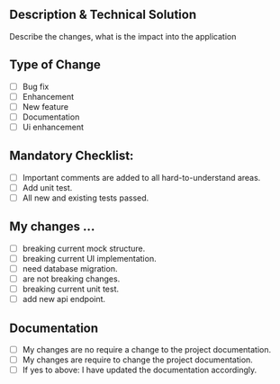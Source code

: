 ## Description & Technical Solution

Describe the changes, what is the impact into the application


## Type of Change

- [ ] Bug fix
- [ ] Enhancement
- [ ] New feature 
- [ ] Documentation
- [ ] Ui enhancement

## Mandatory Checklist:

- [ ] Important comments are added to all hard-to-understand areas.
- [ ] Add unit test.
- [ ] All new and existing tests passed.

## My changes ...

- [ ] breaking current mock structure.
- [ ] breaking current UI implementation.
- [ ] need database migration.
- [ ] are not breaking changes.
- [ ] breaking current unit test.
- [ ] add new api endpoint.

## Documentation

- [ ] My changes are no require a change to the project documentation.
- [ ] My changes are require to change the project documentation.
- [ ] If yes to above: I have updated the documentation accordingly.

